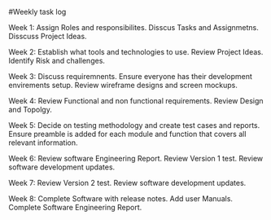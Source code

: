 #Weekly task log

Week 1:
Assign Roles and responsibilites.
Disscus Tasks and Assignmetns.
Disscuss Project Ideas.

Week 2:
Establish what tools and technologies to use.
Review Project Ideas.
Identify Risk and challenges.

Week 3:
Discuss requiremnents.
Ensure everyone has their development envirements setup.
Review wireframe designs and screen mockups.

Week 4: 
Review Functional and non functional requirements.
Review Design and Topolgy.

Week 5: 
Decide on testing methodology and create test cases and reports.
Ensure preamble is added for each module and function that covers all relevant information.

Week 6:
Review software Engineering Report.
Review Version 1 test.
Review software development updates.

Week 7:
Review Version 2 test.
Review software development updates. 

Week 8:
Complete Software with release notes.
Add user Manuals.
Complete Software Engineering Report.

